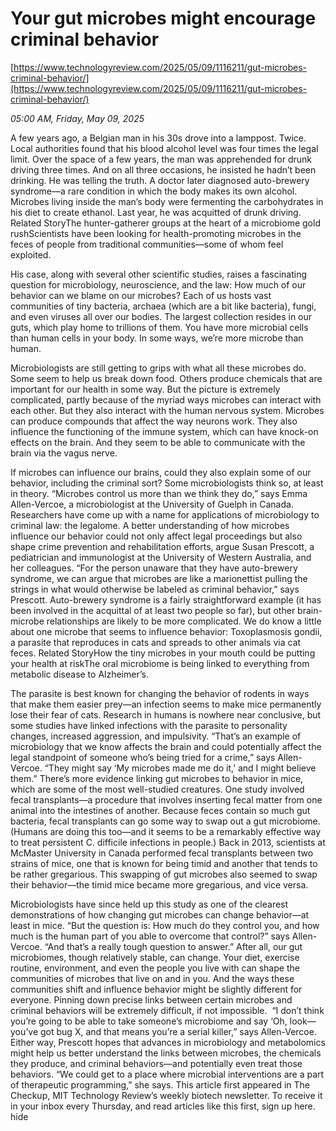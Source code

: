 # Your gut microbes might encourage criminal behavior

[https://www.technologyreview.com/2025/05/09/1116211/gut-microbes-criminal-behavior/](https://www.technologyreview.com/2025/05/09/1116211/gut-microbes-criminal-behavior/)

*05:00 AM, Friday, May 09, 2025*

A few years ago, a Belgian man in his 30s drove into a lamppost. Twice. Local authorities found that his blood alcohol level was four times the legal limit. Over the space of a few years, the man was apprehended for drunk driving three times. And on all three occasions, he insisted he hadn’t been drinking. He was telling the truth. A doctor later diagnosed auto-brewery syndrome—a rare condition in which the body makes its own alcohol. Microbes living inside the man’s body were fermenting the carbohydrates in his diet to create ethanol. Last year, he was acquitted of drunk driving. Related StoryThe hunter-gatherer groups at the heart of a microbiome gold rushScientists have been looking for health-promoting microbes in the feces of people from traditional communities—some of whom feel exploited.

His case, along with several other scientific studies, raises a fascinating question for microbiology, neuroscience, and the law: How much of our behavior can we blame on our microbes? Each of us hosts vast communities of tiny bacteria, archaea (which are a bit like bacteria), fungi, and even viruses all over our bodies. The largest collection resides in our guts, which play home to trillions of them. You have more microbial cells than human cells in your body. In some ways, we’re more microbe than human.

Microbiologists are still getting to grips with what all these microbes do. Some seem to help us break down food. Others produce chemicals that are important for our health in some way. But the picture is extremely complicated, partly because of the myriad ways microbes can interact with each other. But they also interact with the human nervous system. Microbes can produce compounds that affect the way neurons work. They also influence the functioning of the immune system, which can have knock-on effects on the brain. And they seem to be able to communicate with the brain via the vagus nerve.

If microbes can influence our brains, could they also explain some of our behavior, including the criminal sort? Some microbiologists think so, at least in theory. “Microbes control us more than we think they do,” says Emma Allen-Vercoe, a microbiologist at the University of Guelph in Canada. Researchers have come up with a name for applications of microbiology to criminal law: the legalome. A better understanding of how microbes influence our behavior could not only affect legal proceedings but also shape crime prevention and rehabilitation efforts, argue Susan Prescott, a pediatrician and immunologist at the University of Western Australia, and her colleagues. “For the person unaware that they have auto-brewery syndrome, we can argue that microbes are like a marionettist pulling the strings in what would otherwise be labeled as criminal behavior,” says Prescott. Auto-brewery syndrome is a fairly straightforward example (it has been involved in the acquittal of at least two people so far), but other brain-microbe relationships are likely to be more complicated. We do know a little about one microbe that seems to influence behavior: Toxoplasmosis gondii, a parasite that reproduces in cats and spreads to other animals via cat feces. Related StoryHow the tiny microbes in your mouth could be putting your health at riskThe oral microbiome is being linked to everything from metabolic disease to Alzheimer’s.

The parasite is best known for changing the behavior of rodents in ways that make them easier prey—an infection seems to make mice permanently lose their fear of cats. Research in humans is nowhere near conclusive, but some studies have linked infections with the parasite to personality changes, increased aggression, and impulsivity. “That’s an example of microbiology that we know affects the brain and could potentially affect the legal standpoint of someone who’s being tried for a crime,” says Allen-Vercoe. “They might say ‘My microbes made me do it,’ and I might believe them.” There’s more evidence linking gut microbes to behavior in mice, which are some of the most well-studied creatures. One study involved fecal transplants—a procedure that involves inserting fecal matter from one animal into the intestines of another. Because feces contain so much gut bacteria, fecal transplants can go some way to swap out a gut microbiome. (Humans are doing this too—and it seems to be a remarkably effective way to treat persistent C. difficile infections in people.) Back in 2013, scientists at McMaster University in Canada performed fecal transplants between two strains of mice, one that is known for being timid and another that tends to be rather gregarious. This swapping of gut microbes also seemed to swap their behavior—the timid mice became more gregarious, and vice versa.

Microbiologists have since held up this study as one of the clearest demonstrations of how changing gut microbes can change behavior—at least in mice. “But the question is: How much do they control you, and how much is the human part of you able to overcome that control?” says Allen-Vercoe. “And that’s a really tough question to answer.” After all, our gut microbiomes, though relatively stable, can change. Your diet, exercise routine, environment, and even the people you live with can shape the communities of microbes that live on and in you. And the ways these communities shift and influence behavior might be slightly different for everyone. Pinning down precise links between certain microbes and criminal behaviors will be extremely difficult, if not impossible.  “I don’t think you’re going to be able to take someone’s microbiome and say ‘Oh, look—you’ve got bug X, and that means you’re a serial killer,” says Allen-Vercoe. Either way, Prescott hopes that advances in microbiology and metabolomics might help us better understand the links between microbes, the chemicals they produce, and criminal behaviors—and potentially even treat those behaviors. “We could get to a place where microbial interventions are a part of therapeutic programming,” she says. This article first appeared in The Checkup, MIT Technology Review’s weekly biotech newsletter. To receive it in your inbox every Thursday, and read articles like this first, sign up here. hide

